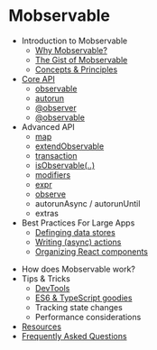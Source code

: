 # Mobservable

* Introduction to Mobservable
  * [Why Mobservable?](README.md)
  * [The Gist of Mobservable](intro/overview.md)
  * [Concepts & Principles](intro/concepts.md)
* [Core API](refguide/api.md)
  * [observable](refguide/observable.md)
  * [autorun](refguide/autorun.md)
  * [@observer](refguide/observer-component.md)
  * [@observable](refguide/observable-decorator.md)
* Advanced API
  * [map](refguide/map.md)
  * [extendObservable](refguide/extend-observable.md)
  * [transaction](refguide/transaction.md)
  * [isObservable(..)](refguide/is-observable.md)
  * [modifiers](refguide/modifiers.md)
  * [expr](refguide/expr.md)
  * [observe](refguide/observe.md)
  * autorunAsync / autorunUntil
  * extras
* Best Practices For Large Apps
  * [Definging data stores](best/store.md)
  * [Writing (async) actions](best/actions.md)
  * [Organizing React components](best/components.md)
<!--  * Routing Universal applications -->
* How does Mobservable work?
* Tips & Tricks
  * [DevTools](best/devtools.md)
  * [ES6 & TypeScript goodies](best/syntax.md)
  * Tracking state changes
  * Performance considerations
* [Resources](LINKS.md)
* [Frequently Asked Questions](faq/faq.md)
